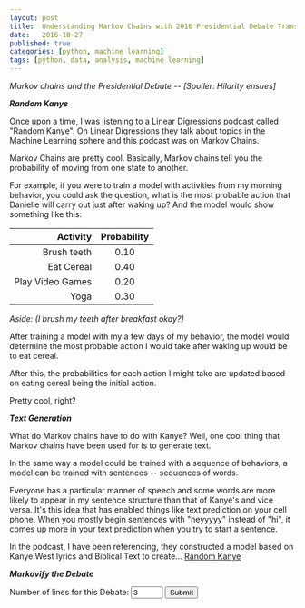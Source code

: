 ```yaml
---
layout: post
title:  Understanding Markov Chains with 2016 Presidential Debate Transcripts
date:   2016-10-27
published: true
categories: [python, machine learning]
tags: [python, data, analysis, machine learning]
---
```

*Markov chains and the Presidential Debate -- [Spoiler: Hilarity ensues]*

***Random Kanye***

Once upon a time, I was listening to a Linear Digressions podcast called "Random Kanye". On Linear Digressions they talk about topics in the Machine Learning sphere and this podcast was on Markov Chains.

Markov Chains are pretty cool. Basically, Markov chains tell you the probability of moving from one state to another.

For example, if you were to train a model with activities from my morning behavior, you could ask the question, what is the most probable action that Danielle will carry out just after waking up? And the model would show something like this:

|  Activity   |  Probability  |
|-----------:|:-------------:|
|Brush teeth| 0.10|
|Eat Cereal | 0.40|
|Play Video Games| 0.20|
|Yoga| 0.30|

*Aside: (I brush my teeth after breakfast okay?)*


After training a model with my a few days of my behavior, the model would determine the most probable action I would take after waking up would be to eat cereal.

After this, the probabilities for each action I might take are updated based on eating cereal being the initial action.

Pretty cool, right?

***Text Generation***

What do Markov chains have to do with Kanye?
Well, one cool thing that Markov chains have been used for is to generate text.

In the same way a model could be trained with a sequence of behaviors, a model can be trained with sentences -- sequences of words.

Everyone has a particular manner of speech and some words are more likely to appear in my sentence structure than that of Kanye's and vice versa. It's this idea that has enabled things like text prediction on your cell phone.
When you mostly begin sentences with "heyyyyy" instead of "hi", it comes up more in your text prediction when you try to start a sentence.

In the podcast, I have been referencing, they constructed a model based on Kanye West lyrics and Biblical Text to create... [Random Kanye](http://genesisofkanye.tumblr.com/)



***Markovify the Debate***         
<form action="C/debate_cgi.py">
  Number of lines for this Debate:
  <input type="number" name="lines" min="0" max="50" step="1" value="3">
  <input type="submit">
</form>
